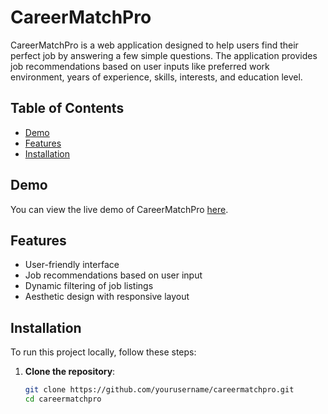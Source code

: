 # CareerMatchPro

CareerMatchPro is a web application designed to help users find their perfect job by answering a few simple questions. The application provides job recommendations based on user inputs like preferred work environment, years of experience, skills, interests, and education level.

## Table of Contents

- [Demo](#demo)
- [Features](#features)
- [Installation](#installation)

## Demo

You can view the live demo of CareerMatchPro [here](#).

## Features

- User-friendly interface
- Job recommendations based on user input
- Dynamic filtering of job listings
- Aesthetic design with responsive layout

## Installation

To run this project locally, follow these steps:

1. **Clone the repository**:
   ```sh
   git clone https://github.com/yourusername/careermatchpro.git
   cd careermatchpro
